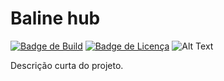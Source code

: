 # Baline hub

[![Badge de Build](https://img.shields.io/travis/nome-usuario/nome-projeto.svg)](https://travis-ci.org/nome-usuario/nome-projeto)
[![Badge de Licença](https://img.shields.io/badge/Licença-MIT-blue.svg)](LICENSE)
![Alt Text]([url_da_imagem](https://media.discordapp.net/attachments/1157885431036268564/1178557864781025340/Haloween_Logo.jpeg?ex=6576948b&is=65641f8b&hm=a15542188fbb2bee674c7e4c2e7db732ed428d23864853ddc8d134c738b4daed&=&format=webp&width=468&height=468)https://media.discordapp.net/attachments/1157885431036268564/1178557864781025340/Haloween_Logo.jpeg?ex=6576948b&is=65641f8b&hm=a15542188fbb2bee674c7e4c2e7db732ed428d23864853ddc8d134c738b4daed&=&format=webp&width=468&height=468)

Descrição curta do projeto.

